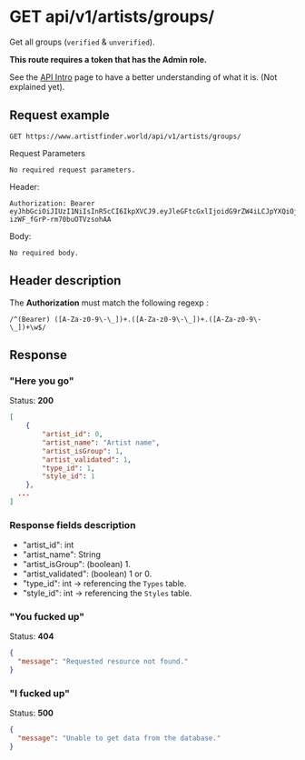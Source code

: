 # GET api/v1/artists/groups/

Get all groups (`verified` & `unverified`).

**This route requires a token that has the Admin role.**

See the [API Intro](https://docs.artistfinder.world/developper-docs/api) page to have a better understanding of what it is. (Not explained yet).

## Request example

```
GET https://www.artistfinder.world/api/v1/artists/groups/
```
Request Parameters
```
No required request parameters.
```
Header:
```
Authorization: Bearer eyJhbGciOiJIUzI1NiIsInR5cCI6IkpXVCJ9.eyJleGFtcGxlIjoidG9rZW4iLCJpYXQiOjE1MTYyMzkwMjJ9.-1cuKLqVgi9GBF3Si-izWF_fGrP-rm70buOTVzsohAA
```
Body:
```
No required body.
```

## Header description

The **Authorization** must match the following regexp :
```regexp
/^(Bearer) ([A-Za-z0-9\-\_])+.([A-Za-z0-9\-\_])+.([A-Za-z0-9\-\_])+\w$/
```

## Response

### "Here you go"

Status: **200**
```json
[
	{
		"artist_id": 0,
		"artist_name": "Artist name",
		"artist_isGroup": 1,
		"artist_validated": 1,
		"type_id": 1,
		"style_id": 1
	},
  ...
]
```

### Response fields description

- "artist_id": int
- "artist_name": String
- "artist_isGroup": (boolean) 1.
- "artist_validated": (boolean) 1 or 0.
- "type_id": int -> referencing the `Types` table.
- "style_id": int -> referencing the `Styles` table.

### "You fucked up"

Status: **404**
```json
{
  "message": "Requested resource not found."
}
```

### "I fucked up"

Status: **500**
```json
{
  "message": "Unable to get data from the database."
}
```